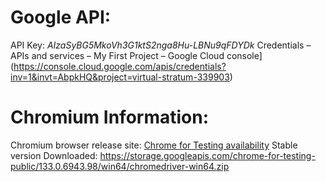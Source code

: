 # Google API:

API Key: *AIzaSyBG5MkoVh3G1ktS2nga8Hu-LBNu9qFDYDk*
Credentials – APIs and services – My First Project – Google Cloud console](https://console.cloud.google.com/apis/credentials?inv=1&invt=AbpkHQ&project=virtual-stratum-339903)

# Chromium Information:

Chromium browser release site: [Chrome for Testing availability](https://googlechromelabs.github.io/chrome-for-testing/#stable)
Stable version Downloaded: https://storage.googleapis.com/chrome-for-testing-public/133.0.6943.98/win64/chromedriver-win64.zip

